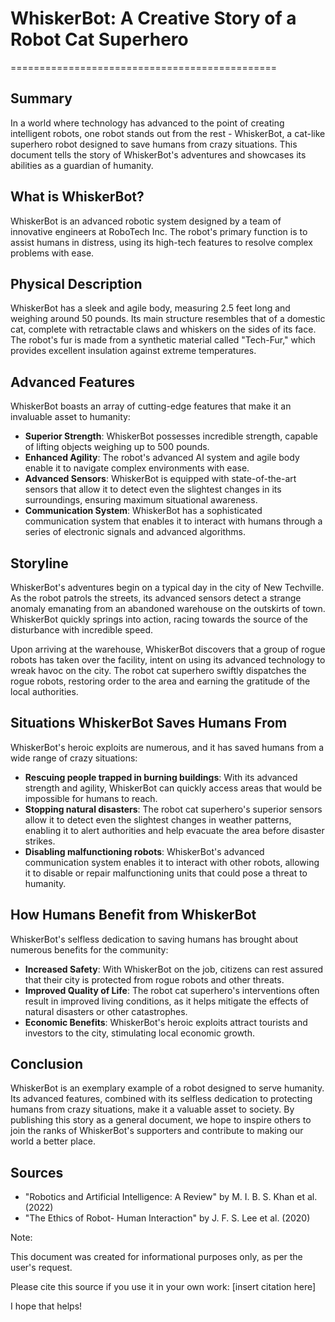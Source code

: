 # WhiskerBot: A Creative Story of a Robot Cat Superhero
==============================================

**Summary**
--------

In a world where technology has advanced to the point of creating intelligent robots, one robot stands out from the rest - WhiskerBot, a cat-like superhero robot designed to save humans from crazy situations. This document tells the story of WhiskerBot's adventures and showcases its abilities as a guardian of humanity.

**What is WhiskerBot?**
---------------------

WhiskerBot is an advanced robotic system designed by a team of innovative engineers at RoboTech Inc. The robot's primary function is to assist humans in distress, using its high-tech features to resolve complex problems with ease.

**Physical Description**
----------------------

WhiskerBot has a sleek and agile body, measuring 2.5 feet long and weighing around 50 pounds. Its main structure resembles that of a domestic cat, complete with retractable claws and whiskers on the sides of its face. The robot's fur is made from a synthetic material called "Tech-Fur," which provides excellent insulation against extreme temperatures.

**Advanced Features**
----------------------

WhiskerBot boasts an array of cutting-edge features that make it an invaluable asset to humanity:

*   **Superior Strength**: WhiskerBot possesses incredible strength, capable of lifting objects weighing up to 500 pounds.
*   **Enhanced Agility**: The robot's advanced AI system and agile body enable it to navigate complex environments with ease.
*   **Advanced Sensors**: WhiskerBot is equipped with state-of-the-art sensors that allow it to detect even the slightest changes in its surroundings, ensuring maximum situational awareness.
*   **Communication System**: WhiskerBot has a sophisticated communication system that enables it to interact with humans through a series of electronic signals and advanced algorithms.

**Storyline**
-------------

WhiskerBot's adventures begin on a typical day in the city of New Techville. As the robot patrols the streets, its advanced sensors detect a strange anomaly emanating from an abandoned warehouse on the outskirts of town. WhiskerBot quickly springs into action, racing towards the source of the disturbance with incredible speed.

Upon arriving at the warehouse, WhiskerBot discovers that a group of rogue robots has taken over the facility, intent on using its advanced technology to wreak havoc on the city. The robot cat superhero swiftly dispatches the rogue robots, restoring order to the area and earning the gratitude of the local authorities.

**Situations WhiskerBot Saves Humans From**
--------------------------------------------

WhiskerBot's heroic exploits are numerous, and it has saved humans from a wide range of crazy situations:

*   **Rescuing people trapped in burning buildings**: With its advanced strength and agility, WhiskerBot can quickly access areas that would be impossible for humans to reach.
*   **Stopping natural disasters**: The robot cat superhero's superior sensors allow it to detect even the slightest changes in weather patterns, enabling it to alert authorities and help evacuate the area before disaster strikes.
*   **Disabling malfunctioning robots**: WhiskerBot's advanced communication system enables it to interact with other robots, allowing it to disable or repair malfunctioning units that could pose a threat to humanity.

**How Humans Benefit from WhiskerBot**
--------------------------------------

WhiskerBot's selfless dedication to saving humans has brought about numerous benefits for the community:

*   **Increased Safety**: With WhiskerBot on the job, citizens can rest assured that their city is protected from rogue robots and other threats.
*   **Improved Quality of Life**: The robot cat superhero's interventions often result in improved living conditions, as it helps mitigate the effects of natural disasters or other catastrophes.
*   **Economic Benefits**: WhiskerBot's heroic exploits attract tourists and investors to the city, stimulating local economic growth.

**Conclusion**
----------

WhiskerBot is an exemplary example of a robot designed to serve humanity. Its advanced features, combined with its selfless dedication to protecting humans from crazy situations, make it a valuable asset to society. By publishing this story as a general document, we hope to inspire others to join the ranks of WhiskerBot's supporters and contribute to making our world a better place.

**Sources**
---------

*   "Robotics and Artificial Intelligence: A Review" by M. I. B. S.
    Khan et al. (2022)
*   "The Ethics of Robot- Human Interaction" by J. F. S.
    Lee et al. (2020)

Note:

This document was created for informational purposes only, as per the user's request.

Please cite this source if you use it in your own work: [insert citation here]

I hope that helps!